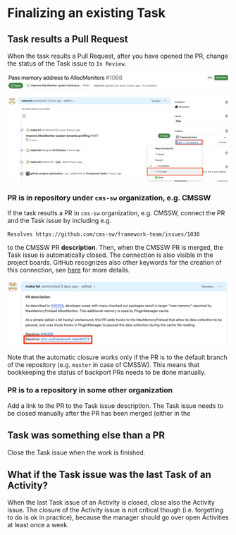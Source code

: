 # Finalizing an existing Task

## Task results a Pull Request

When the task results a Pull Request, after you have opened the PR, change the status of the Task issue to `In Review`.

![Set status to In Review](images/task_finish_status.png)


### PR is in repository under `cms-sw` organization, e.g. CMSSW

If the task results a PR in `cms-sw` organization, e.g. CMSSW, connect the PR and the Task issue by including e.g.
```
Resolves https://github.com/cms-sw/framework-team/issues/1030
```
to the CMSSW PR **description**. Then, when the CMSSW PR is merged, the Task issue is automatically closed. The connection is also visible in the project boards. GitHub recognizes also other keywords for the creation of this connection, see [here](https://docs.github.com/en/issues/tracking-your-work-with-issues/using-issues/linking-a-pull-request-to-an-issue) for more details.

![Link PR to a Task issue](images/task_finish_resolves.png)


Note that the automatic closure works only if the PR is to the default branch of the repository (e.g. `master` in case of CMSSW). This means that bookkeeping the status of backport PRs needs to be done manually.

### PR is to a repository in some other organization

Add a link to the PR to the Task issue description. The Task issue needs to be closed manually after the PR has been merged (either in the 

## Task was something else than a PR

Close the Task issue when the work is finished.

## What if the Task issue was the last Task of an Activity?

When the last Task issue of an Activity is closed, close also the Activity issue. The closure of the Activity issue is not critical though (i.e. forgetting to do is ok in practice), because the manager should go over open Activities at least once a week.
